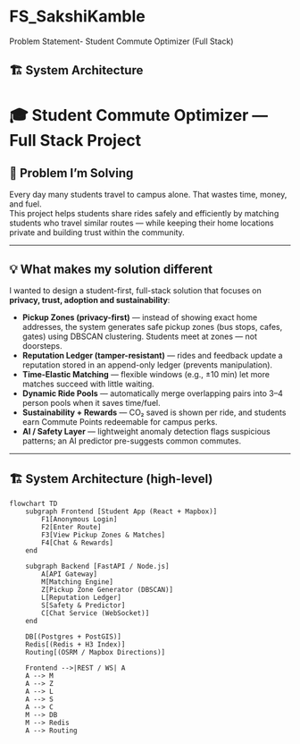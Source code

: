 # FS_SakshiKamble
Problem Statement- Student Commute Optimizer (Full Stack)
## 🏗️ System Architecture
# 🎓 Student Commute Optimizer — Full Stack Project

## 📌 Problem I’m Solving
Every day many students travel to campus alone. That wastes time, money, and fuel.  
This project helps students share rides safely and efficiently by matching students who travel similar routes — while keeping their home locations private and building trust within the community.

---

## 💡 What makes my solution different
I wanted to design a student-first, full-stack solution that focuses on **privacy, trust, adoption and sustainability**:

- **Pickup Zones (privacy-first)** — instead of showing exact home addresses, the system generates safe pickup zones (bus stops, cafes, gates) using DBSCAN clustering. Students meet at zones — not doorsteps.
- **Reputation Ledger (tamper-resistant)** — rides and feedback update a reputation stored in an append-only ledger (prevents manipulation).
- **Time-Elastic Matching** — flexible windows (e.g., ±10 min) let more matches succeed with little waiting.
- **Dynamic Ride Pools** — automatically merge overlapping pairs into 3–4 person pools when it saves time/fuel.
- **Sustainability + Rewards** — CO₂ saved is shown per ride, and students earn Commute Points redeemable for campus perks.
- **AI / Safety Layer** — lightweight anomaly detection flags suspicious patterns; an AI predictor pre-suggests common commutes.

---

## 🏗️ System Architecture (high-level)

```mermaid
flowchart TD
    subgraph Frontend [Student App (React + Mapbox)]
        F1[Anonymous Login]
        F2[Enter Route]
        F3[View Pickup Zones & Matches]
        F4[Chat & Rewards]
    end

    subgraph Backend [FastAPI / Node.js]
        A[API Gateway]
        M[Matching Engine]
        Z[Pickup Zone Generator (DBSCAN)]
        L[Reputation Ledger]
        S[Safety & Predictor]
        C[Chat Service (WebSocket)]
    end

    DB[(Postgres + PostGIS)]
    Redis[(Redis + H3 Index)]
    Routing[(OSRM / Mapbox Directions)]

    Frontend -->|REST / WS| A
    A --> M
    A --> Z
    A --> L
    A --> S
    A --> C
    M --> DB
    M --> Redis
    A --> Routing
